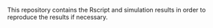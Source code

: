 This repository contains the Rscript and simulation results in order to reproduce the 
results if necessary.
